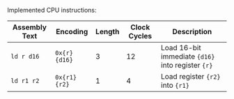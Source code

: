 
Implemented CPU instructions:

| Assembly Text | Encoding | Length | Clock Cycles | Description |
| ------------- | -------- | ------ | ------------ | ----------- |
| `ld r d16`    | `0x{r} {d16}` | 3 | 12           | Load 16-bit immediate `{d16}` into register `{r}` |
| `ld r1 r2`    | `0x{r1}{r2}`  | 1 | 4            | Load register `{r2}` into `{r1}` |
